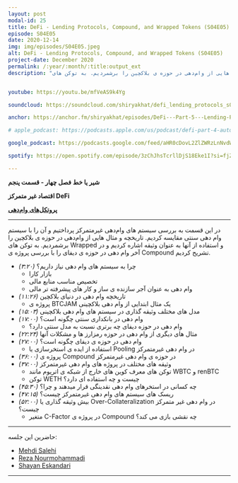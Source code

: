 ```yaml
---
layout: post
modal-id: 25
title: DeFi - Lending Protocols, Compound, and Wrapped Tokens (S04E05)
episode: S04E05
date: 2020-12-14
img: img/episodes/S04E05.jpeg
alt: DeFi - Lending Protocols, Compound, and Wrapped Tokens (S04E05)
project-date: December 2020
permalink: /:year/:month/:title:output_ext
description: "در این قسمت به بررسی سیستم های وام‌دهی غیر‌متمرکز پرداختیم و آن را با سیستم وام دهی سنتی مقایسه کردیم. تاریخچه و مثال هایی از وام‌دهی در حوزه ی بلاکچین را برشمردیم. به توکن های Wrapped و استفاده از آنها به عنوان وثیقه اشاره کردیم و در آخر وام دهی در حوزه ی دیفای را با بررسی پروژه ی Compound تشریح کردیم."


youtube: https://youtu.be/mfVeAS9k4Yg

soundcloud: https://soundcloud.com/shiryakhat/defi_lending_protocols_s04e05

anchor: https://anchor.fm/shiryakhat/episodes/DeFi---Part-5---Lending-Protocols--Compound--and-Wrapped-Tokens-S04E05-enp56g

# apple_podcast: https://podcasts.apple.com/us/podcast/defi-part-4-automated-market-makers-s04e04/id1221206951

google_podcast: https://podcasts.google.com/feed/aHR0cDovL2ZlZWRzLnNvdW5kY2xvdWQuY29tL3VzZXJzL3NvdW5kY2xvdWQ6dXNlcnM6MjYyMzE4MTEzL3NvdW5kcy5yc3M/episode/MzA3ZGZjYzAtNjBkOS00MGJjLTkzMDYtOWQzNGQ2ZWI0MzBm?sa=X&ved=0CA0QkfYCahcKEwigjo-32MztAhUAAAAAHQAAAAAQAQ

spotify: https://open.spotify.com/episode/3zChJhsTcrllDjS18Eke1I?si=fjZ5ujC3Swek3PBORD91_g

---
```


**شیر یا خط**
**فصل چهار - قسمت پنجم**

**اقتصاد غیر متمرکز DeFi**

**[پروتکل‌‌های وام‌دهی](https://shiryakhat.net/2020/12/defi-lending-protocols.html)**

-------------------------------------------------------
در این قسمت به بررسی سیستم های وام‌دهی غیر‌متمرکز پرداختیم و آن را با سیستم وام دهی سنتی مقایسه کردیم. تاریخچه و مثال هایی از وام‌دهی در حوزه ی بلاکچین را برشمردیم. به توکن های Wrapped و استفاده از آنها به عنوان وثیقه اشاره کردیم و در آخر وام دهی در حوزه ی دیفای را با بررسی پروژه ی Compound تشریح کردیم. 


- *(۳:۲۰)* چرا به سیستم های وام دهی نیاز داریم؟
    - بازار کارا
    - تخصیص مناسب منابع مالی
    - وام دهی به عنوان آجر سازنده ی ساز و کار های پیشرفته تر مالی
- *(۱۱:۲۶)* تاریخچه وام دهی در دنیای بلاکچین
    - پروژه ی BTCJAM  یک مثال ابتدایی از وام دهی بلاکچینی
- *(۱۵:۰۳)* مدل های مختلف وثیقه گذاری در سیستم های وام دهی بلاکچینی
- *(۱۷:۰۰)* وام دهی در بانکداری سنتی چگونه است؟ 
  - وام دهی در حوزه دیفای چه برتری نسبت به مدل سنتی دارد؟
- *(۲۲:۲۴)* مثال های دیگری از وام دهی در حوزه رمزارز ها و مشکلات آنها
- *(۲۷:۰۰)* وام دهی در حوزه ی دیفای چگونه است؟
  - استفاده از ایده ی استخرسازی یا Pooling در وام دهی غیرمتمرکز
- *(۳۶:۰۰)* پروژه ی Compound در حوزه ی وام دهی غیرمتمرکز
- *(۳۷:۰۰)* وثیقه های مختلف در پروژه های وام دهی غیرمتمرکز
    - توکن های معرف کوین های خارج از شبکه ی اتریوم مانند WBTC و renBTC 
    - توکن WETH چیست و چه استفاده ای دارد؟
- *(۴۵:۳۰)* چه کسانی در استخرهای وام دهی نقدینگی قرار میدهند و چرا؟
- *(۴۷:۱۵)* ریسک های سیستم های وام دهی غیرمتمرکز چیست؟
- *(۵۲:۰۰)* بیش وثیقه گذاری یا Over-Collateralization در وام دهی غیر متمرکز چیست؟
  - متغیر C-Factor در پروژه ی Compound چه نقشی بازی می کند؟


------------
  حاضرین این جلسه:
  
- [Mehdi Salehi](https://twitter.com/GreatSaoshyant)
- [Reza Nourmohammadi](https://www.instagram.com/rezanmmd/)
- [Shayan Eskandari](https://twitter.com/sbetamc) 

-----------------------------------------------------------------------
